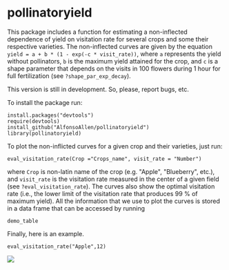 # pollinatoryield
This package includes a function for estimating a non-inflected dependence of yield on visitation rate for several crops and some their respective varieties. The non-inflected curves are given by the equation `yield = a + b * (1 - exp(-c * visit_rate))`, where `a` represents the yield without pollinators, `b` is the maximum yield attained for the crop, and `c` is a shape parameter that depends on the visits in 100 flowers during 1 hour for full fertilization (see `?shape_par_exp_decay`).

This version is still in development. So, please, report bugs, etc.

To install the package run:

```{r}
install.packages("devtools")
require(devtools)
install_github("AlfonsoAllen/pollinatoryield")
library(pollinatoryield)
```

To plot the non-inflicted curves for a given crop and their varieties, just run:

```{r}
eval_visitation_rate(Crop ="Crops_name", visit_rate = "Number")
```
where `Crop` is non-latin name of the crop (e.g. "Apple", "Blueberry", etc.), and `visit_rate` is the visitation rate measured in the center of a given field (see `?eval_visitation_rate`). The curves also show the optimal visitation rate (i.e., the lower limit of the visitation rate that produces 99 % of maximum yield). All the information that we use to plot the curves is stored in a data frame that can be accessed by running

```{r}
demo_table
```

Finally, here is an example.
```{r}
eval_visitation_rate("Apple",12)
```
![](Example/Apple_example.jpg)
